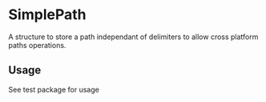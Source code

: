 # SimplePath

A structure to store a path independant of delimiters to allow cross platform paths operations.

## Usage

See test package for usage